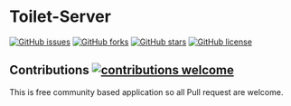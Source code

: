 # Toilet-Server

[![GitHub issues](https://img.shields.io/github/issues/tamanneupane/toilet-server.svg?style=flat-square)](https://github.com/tamanneupane/toilet-server/issues) [![GitHub forks](https://img.shields.io/github/forks/tamanneupane/toilet-server.svg?style=flat-square)](https://github.com/tamanneupane/toilet-server/network) [![GitHub stars](https://img.shields.io/github/stars/tamanneupane/toilet-server.svg?style=flat-square)](https://github.com/tamanneupane/toilet-server/stargazers) [![GitHub license](https://img.shields.io/github/license/tamanneupane/toilet-server.svg?style=flat-square)](https://github.com/tamanneupane/toilet-server/blob/develop/LICENSE)
## Contributions [![contributions welcome](https://img.shields.io/badge/contributions-welcome-brightgreen.svg?style=flat-square)](https://github.com/tamanneupane/toilet-server/issues)

This is free community based application so all Pull request are welcome.